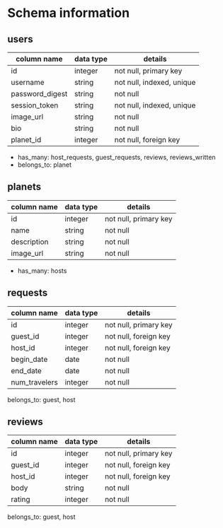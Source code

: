 # Schema information

## users
column name     | data type | details
----------------|-----------|-----------------------
id              | integer   | not null, primary key
username        | string    | not null, indexed, unique
password_digest | string    | not null
session_token   | string    | not null, indexed, unique
image_url       | string    | not null
bio             | string    | not null
planet_id       | integer   | not null, foreign key

+ has_many: host_requests, guest_requests, reviews, reviews_written 
+ belongs_to: planet

## planets
column name     | data type | details
----------------|-----------|-----------------------
id              | integer   | not null, primary key
name            | string    | not null
description     | string    | not null
image_url       | string    | not null

+ has_many: hosts

## requests
column name     | data type | details
----------------|-----------|-----------------------
id              | integer   | not null, primary key
guest_id        | integer   | not null, foreign key
host_id         | integer   | not null, foreign key
begin_date      | date      | not null
end_date        | date      | not null
num_travelers   | integer   | not null

belongs_to: guest, host

## reviews
column name     | data type | details
----------------|-----------|-----------------------
id              | integer   | not null, primary key
guest_id        | integer   | not null, foreign key
host_id         | integer   | not null, foreign key
body            | string    | not null
rating          | integer   | not null

belongs_to: guest, host
